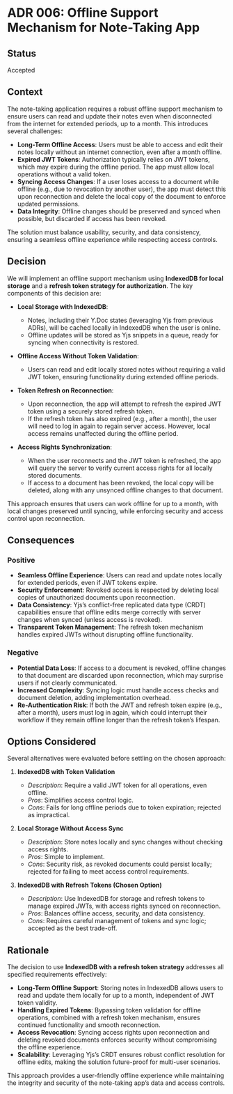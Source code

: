 # ADR 006: Offline Support Mechanism for Note-Taking App

## Status

Accepted

## Context

The note-taking application requires a robust offline support mechanism to ensure users can read and update their notes even when disconnected from the internet for extended periods, up to a month. This introduces several challenges:

- **Long-Term Offline Access**: Users must be able to access and edit their notes locally without an internet connection, even after a month offline.
- **Expired JWT Tokens**: Authorization typically relies on JWT tokens, which may expire during the offline period. The app must allow local operations without a valid token.
- **Syncing Access Changes**: If a user loses access to a document while offline (e.g., due to revocation by another user), the app must detect this upon reconnection and delete the local copy of the document to enforce updated permissions.
- **Data Integrity**: Offline changes should be preserved and synced when possible, but discarded if access has been revoked.

The solution must balance usability, security, and data consistency, ensuring a seamless offline experience while respecting access controls.

## Decision

We will implement an offline support mechanism using **IndexedDB for local storage** and a **refresh token strategy for authorization**. The key components of this decision are:

- **Local Storage with IndexedDB**:
  - Notes, including their Y.Doc states (leveraging Yjs from previous ADRs), will be cached locally in IndexedDB when the user is online.
  - Offline updates will be stored as Yjs snippets in a queue, ready for syncing when connectivity is restored.

- **Offline Access Without Token Validation**:
  - Users can read and edit locally stored notes without requiring a valid JWT token, ensuring functionality during extended offline periods.

- **Token Refresh on Reconnection**:
  - Upon reconnection, the app will attempt to refresh the expired JWT token using a securely stored refresh token.
  - If the refresh token has also expired (e.g., after a month), the user will need to log in again to regain server access. However, local access remains unaffected during the offline period.

- **Access Rights Synchronization**:
  - When the user reconnects and the JWT token is refreshed, the app will query the server to verify current access rights for all locally stored documents.
  - If access to a document has been revoked, the local copy will be deleted, along with any unsynced offline changes to that document.

This approach ensures that users can work offline for up to a month, with local changes preserved until syncing, while enforcing security and access control upon reconnection.

## Consequences

### Positive
- **Seamless Offline Experience**: Users can read and update notes locally for extended periods, even if JWT tokens expire.
- **Security Enforcement**: Revoked access is respected by deleting local copies of unauthorized documents upon reconnection.
- **Data Consistency**: Yjs’s conflict-free replicated data type (CRDT) capabilities ensure that offline edits merge correctly with server changes when synced (unless access is revoked).
- **Transparent Token Management**: The refresh token mechanism handles expired JWTs without disrupting offline functionality.

### Negative
- **Potential Data Loss**: If access to a document is revoked, offline changes to that document are discarded upon reconnection, which may surprise users if not clearly communicated.
- **Increased Complexity**: Syncing logic must handle access checks and document deletion, adding implementation overhead.
- **Re-Authentication Risk**: If both the JWT and refresh token expire (e.g., after a month), users must log in again, which could interrupt their workflow if they remain offline longer than the refresh token’s lifespan.

## Options Considered

Several alternatives were evaluated before settling on the chosen approach:

1. **IndexedDB with Token Validation**
   - *Description*: Require a valid JWT token for all operations, even offline.
   - *Pros*: Simplifies access control logic.
   - *Cons*: Fails for long offline periods due to token expiration; rejected as impractical.

2. **Local Storage Without Access Sync**
   - *Description*: Store notes locally and sync changes without checking access rights.
   - *Pros*: Simple to implement.
   - *Cons*: Security risk, as revoked documents could persist locally; rejected for failing to meet access control requirements.

3. **IndexedDB with Refresh Tokens (Chosen Option)**
   - *Description*: Use IndexedDB for storage and refresh tokens to manage expired JWTs, with access rights synced on reconnection.
   - *Pros*: Balances offline access, security, and data consistency.
   - *Cons*: Requires careful management of tokens and sync logic; accepted as the best trade-off.

## Rationale

The decision to use **IndexedDB with a refresh token strategy** addresses all specified requirements effectively:

- **Long-Term Offline Support**: Storing notes in IndexedDB allows users to read and update them locally for up to a month, independent of JWT token validity.
- **Handling Expired Tokens**: Bypassing token validation for offline operations, combined with a refresh token mechanism, ensures continued functionality and smooth reconnection.
- **Access Revocation**: Syncing access rights upon reconnection and deleting revoked documents enforces security without compromising the offline experience.
- **Scalability**: Leveraging Yjs’s CRDT ensures robust conflict resolution for offline edits, making the solution future-proof for multi-user scenarios.

This approach provides a user-friendly offline experience while maintaining the integrity and security of the note-taking app’s data and access controls.
